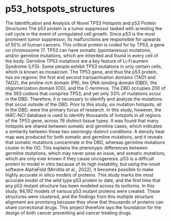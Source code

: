 # p53_hotspots_structures
The Identification and Analysis of Novel TP53 Hotspots and p53 Protein Structures
The p53 protein is a tumor suppressor tasked with arresting the cell cycle in the event of unregulated cell growth.  Since p53 is the most prominent tumor suppressor, its malfunctions are responsible for upwards of 50% of human cancers.  This critical protein is coded for by TP53, a gene on chromosome 17.  TP53 can have somatic (spontaneous) mutations, and/or germline mutations, which are inherited and found in every cell of the body.  Germline TP53 mutations are a key feature of Li-Fraumeni Syndrome (LFS).  Some people exhibit TP53 mutations in only certain cells, which is known as mosaicism.
	The TP53 gene, and thus the p53 protein, has six regions: the first and second transactivation domains (TAD1 and TAD2), the proline rich domain (PR), the DNA-binding domain (DBD), the oligomerization domain (OD), and the C-terminus.  The DBD occupies 200 of the 393 codons that comprise TP53, and yet only 33% of mutations occur in the DBD.  Therefore, it is necessary to identify and analyze the mutations that occur outside of the DBD. Prior to this study, six mutation hotspots, all in the DBD, were the primary focus of research.  In this study, however, the IARC-NCI database is used to identify thousands of hotspots in all regions of the TP53 gene, across 76 distinct tissue types.  It was found that many hotspots are shared between somatic and germline cases, which indicates a similarity between these two seemingly distinct conditions.  A density heat map was produced for both somatic and germline mutations, and it reveals that somatic mutations concentrate in the DBD, whereas germline mutations cluster in the OD.  This explains the phenotypic differences between germline mutations, which may never pose an issue, and somatic mutations, which are only ever known if they cause oncogenesis.
p53 is a difficult protein to model in vitro because of its high instability, but using the novel software AlphaFold (Miridita et al., 2022), it becomes possible to make highly accurate in silico models of proteins.  This study marks the most accurate model of the wild type p53 protein to date, and the first time that any p53 mutant structure has been modeled across its isoforms.  In this study, 94,192 models of various p53 mutant proteins were created.  These structures were clustered, and the findings from this multiple structure alignment are promising because they show that thousands of proteins can share correctional drugs.  This project therefore lays the foundation for the design of both cancer preventing and cancer treating drugs.
